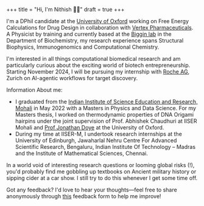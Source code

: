 +++
title = "Hi, I'm Nithish 👋🏽"
draft = true
+++

I'm a DPhil candidate at the [University of Oxford](https://www.ox.ac.uk/) working on Free Energy Calculations for Drug Design in collaboration with [Vertex Pharmaceuticals](https://www.vrtx.com/home/). A Physicist by training and currently based at the [Biggin lab](https://sbcb.bioch.ox.ac.uk/biggin.php/) in the Department of Biochemistry, my research experience spans Structural Biophysics, Immunogenomics and Computational Chemistry. 

I'm interested in all things computational biomedical research and am particularly curious about the exciting world of biotech entrepreneurship. Starting November 2024, I will be pursuing my internship with [Roche AG](https://www.roche.com/), Zurich on AI-agentic workflows for target discovery.

Information About me:

- I graduated from the [Indian Institute of Science Education and Research, Mohali](https://en.wikipedia.org/wiki/Indian_Institute_of_Science_Education_and_Research,_Mohali) in May 2022 with a Masters in Physics and Data Science. For my Masters thesis, I worked on thermodynamic properties of DNA Origami hairpins under the joint supervision of Prof. Abhishek Chaudhuri at IISER Mohali and [Prof Jonathan Doye](http://doye.chem.ox.ac.uk/) at the University of Oxford.
- During my time at IISER-M, I undertook research internships at the University of Edinburgh, Jawaharlal Nehru Centre For Advanced Scientific Research, Bengaluru, Indian Institute Of Technology – Madras and the Institute of Mathematical Sciences, Chennai.

In a world void of interesting research questions or looming global risks (!), you'd probably find me gobbling up textbooks on Ancient military history or sipping cider at a car show. I still try to do this whenever I get some time off.

Got any feedback? I'd love to hear your thoughts—feel free to share anonymously through [this](https://docs.google.com/forms/d/e/1FAIpQLScGYkc802UA6gEI8kz7JxnWGdaBXPrnaqodKPUC-MDhHCToKw/viewform?vc=0&c=0&w=1&flr=0) feedback form to help me improve!